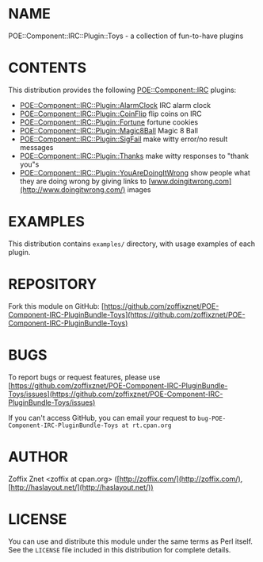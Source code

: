 # NAME

POE::Component::IRC::Plugin::Toys - a collection of fun-to-have plugins

# CONTENTS

This distribution provides the following
[POE::Component::IRC](https://metacpan.org/pod/POE::Component::IRC) plugins:

- [POE::Component::IRC::Plugin::AlarmClock](https://metacpan.org/pod/POE::Component::IRC::Plugin::AlarmClock)   IRC alarm clock
- [POE::Component::IRC::Plugin::CoinFlip](https://metacpan.org/pod/POE::Component::IRC::Plugin::CoinFlip)    flip coins on IRC
- [POE::Component::IRC::Plugin::Fortune](https://metacpan.org/pod/POE::Component::IRC::Plugin::Fortune)     fortune cookies
- [POE::Component::IRC::Plugin::Magic8Ball](https://metacpan.org/pod/POE::Component::IRC::Plugin::Magic8Ball)  Magic 8 Ball
- [POE::Component::IRC::Plugin::SigFail](https://metacpan.org/pod/POE::Component::IRC::Plugin::SigFail)  make witty error/no result messages
- [POE::Component::IRC::Plugin::Thanks](https://metacpan.org/pod/POE::Component::IRC::Plugin::Thanks)    make witty responses to "thank you"s
- [POE::Component::IRC::Plugin::YouAreDoingItWrong](https://metacpan.org/pod/POE::Component::IRC::Plugin::YouAreDoingItWrong) show people what they are doing wrong by giving links to
[www.doingitwrong.com](http://www.doingitwrong.com/) images

# EXAMPLES

This distribution contains `examples/` directory, with usage examples
of each plugin.

# REPOSITORY

Fork this module on GitHub:
[https://github.com/zoffixznet/POE-Component-IRC-PluginBundle-Toys](https://github.com/zoffixznet/POE-Component-IRC-PluginBundle-Toys)

# BUGS

To report bugs or request features, please use
[https://github.com/zoffixznet/POE-Component-IRC-PluginBundle-Toys/issues](https://github.com/zoffixznet/POE-Component-IRC-PluginBundle-Toys/issues)

If you can't access GitHub, you can email your request
to `bug-POE-Component-IRC-PluginBundle-Toys at rt.cpan.org`

# AUTHOR

Zoffix Znet &lt;zoffix at cpan.org>
([http://zoffix.com/](http://zoffix.com/), [http://haslayout.net/](http://haslayout.net/))

# LICENSE

You can use and distribute this module under the same terms as Perl itself.
See the `LICENSE` file included in this distribution for complete
details.
